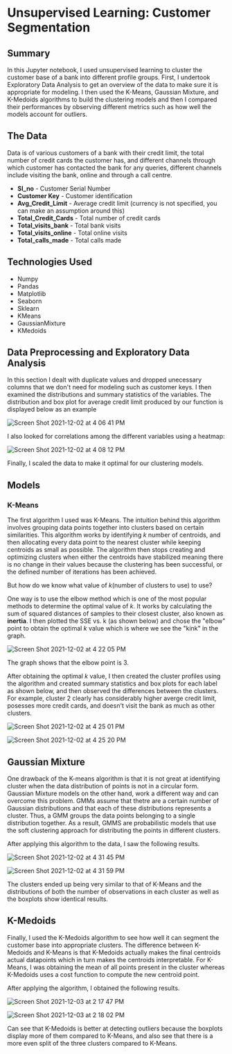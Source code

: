 # Unsupervised Learning: Customer Segmentation

## Summary

In this Jupyter notebook, I used unsupervised learning to cluster the customer base of a bank into different profile groups. First, I undertook Exploratory Data Analysis to get an overview of the data to make sure it is appropriate for modeling. I then used the K-Means, Gaussian Mixture, and K-Medoids algorithms to build the clustering models and then I compared their performances by observing different metrics such as how well the models account for outliers. 

## The Data

Data is of various customers of a bank with their credit limit, the total number of credit cards the customer has, and different channels through which customer has contacted the bank for any queries, different channels include visiting the bank, online and through a call centre.

- **Sl_no** - Customer Serial Number
- **Customer Key** - Customer identification
- **Avg_Credit_Limit**	- Average credit limit (currency is not specified, you can make an assumption around this)
- **Total_Credit_Cards**	- Total number of credit cards 
- **Total_visits_bank**	- Total bank visits
- **Total_visits_online** -	 Total online visits
- **Total_calls_made** - Total calls made

## Technologies Used

* Numpy
* Pandas
* Matplotlib
* Seaborn
* Sklearn
* KMeans
* GaussianMixture
* KMedoids

## Data Preprocessing and Exploratory Data Analysis

In this section I dealt with duplicate values and dropped unecessary columns that we don't need for modeling such as customer keys. I then examined the distributions and summary statistics of the variables. The distribution and box plot for average credit limit produced by our function is displayed below as an example

![Screen Shot 2021-12-02 at 4 06 41 PM](https://user-images.githubusercontent.com/88220704/144510816-04ad2a37-17f6-428d-b6e6-aaeea487d46c.png)

I also looked for correlations among the different variables using a heatmap: 

![Screen Shot 2021-12-02 at 4 08 12 PM](https://user-images.githubusercontent.com/88220704/144511020-ab3fc316-93ec-4a6a-a466-61aa82591175.png)

Finally, I scaled the data to make it optimal for our clustering models. 

## Models 

### K-Means

The first algorithm I used was K-Means. The intuition behind this algorithm involves grouping data points together into clusters based on certain similarities. This algorithm works by identifying *k* number of centroids, and then allocating every data point to the nearest cluster while keeping centroids as small as possible. The algorithm then stops creating and optimizing clusters when either the centroids have stabilized meaning there is no change in their values because the clustering has been successful, or the defined number of iterations has been achieved. 

But how do we know what value of *k*(number of clusters to use) to use? 

One way is to use the elbow method which is one of the most popular methods to determine the optimal value of *k*. It works by calculating the sum of squared distances of samples to their closest cluster, also known as **inertia**. I then plotted the SSE vs. k  (as shown below) and chose the "elbow" point to obtain the optimal *k* value which is where we see the "kink" in the graph. 

![Screen Shot 2021-12-02 at 4 22 05 PM](https://user-images.githubusercontent.com/88220704/144512693-d71c6af5-067d-4840-b481-a26ed9d85919.png)

The graph shows that the elbow point is 3. 

After obtaining the optimal *k* value, I then created the cluster profiles using the algorithm and created summary statistics and box plots for each label as shown below, and then observed the differences between the clusters. For example, cluster 2 clearly has considerably higher averge credit limit, posesses more credit cards, and doesn't visit the bank as much as other clusters. 

![Screen Shot 2021-12-02 at 4 25 01 PM](https://user-images.githubusercontent.com/88220704/144513048-b7c619f7-a33b-44f8-a0a8-a3d94eefb3a8.png)

![Screen Shot 2021-12-02 at 4 25 20 PM](https://user-images.githubusercontent.com/88220704/144513081-d0b94f3f-ed61-44ac-933e-937c6abdf2e0.png)


## Gaussian Mixture

One drawback of the K-means algorithm is that it is not great at identifying cluster when the data distribution of points is not in a circular form. Gaussian Mixture models on the other hand, work a different way and can overcome this problem. GMMs assume that thetre are a certain number of Gaussian distributions and that each of these distributions represents a cluster. Thus, a GMM groups the data points belonging to a single distribution together. As a result, GMMS are probabilistic models that use the soft clustering approach for distributing the points in different clusters. 

After applying this algorithm to the data, I saw the following results. 

![Screen Shot 2021-12-02 at 4 31 45 PM](https://user-images.githubusercontent.com/88220704/144513797-2e830040-d021-4556-8b20-08a19145c5d1.png)

![Screen Shot 2021-12-02 at 4 31 59 PM](https://user-images.githubusercontent.com/88220704/144513822-ddbf3cc8-bdb0-4aa6-b538-694a2bc8381f.png)

The clusters ended up being very similar to that of K-Means and the distributions of both the number of observations in each cluster as well as the boxplots show identical results. 

## K-Medoids

Finally, I used the K-Medoids algorithm to see how well it can segment the customer base into appropriate clusters. The difference between K-Medoids and K-Means is that K-Medoids actually makes the final centroids actual datapoints which in turn makes the centroids interpretable. For K-Means, I was obtaining the mean of all points present in the cluster whereas K-Medoids uses a cost function to compute the new centroid point. 

After applying the algorithm, I obtained the following results. 

![Screen Shot 2021-12-03 at 2 17 47 PM](https://user-images.githubusercontent.com/88220704/144667421-a803e10c-f36d-48bd-ae6b-4b15468403c4.png)

![Screen Shot 2021-12-03 at 2 18 02 PM](https://user-images.githubusercontent.com/88220704/144667446-0599ac5b-e492-4f38-9519-8ef026c460fd.png)

Can see that K-Medoids is better at detecting outliers because the boxplots display more of them compared to K-Means, and also see that there is a more even split of the three clusters compared to K-Means. 



